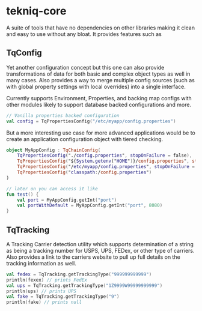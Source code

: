 # tekniq-core

A suite of tools that have no dependencies on other libraries making it clean and easy to use without any bloat. It
provides features such as

## TqConfig

Yet another configuration concept but this one can also provide transformations of data for both basic and complex
object types as well in many cases. Also provides a way to merge multiple config sources
(such as with global property settings with local overrides) into a single interface.

Currently supports Environment, Properties, and backing map configs with other modules likely to support database backed
configurations and more.

```kotlin
// Vanilla properties backed configuration
val config = TqPropertiesConfig("/etc/myapp/config.properties")
```

But a more interesting use case for more advanced applications would be to create an application configuration object
with tiered checking.

```kotlin
object MyAppConfig : TqChainConfig(
    TqPropertiesConfig("./config.properties", stopOnFailure = false),
    TqPropertiesConfig("${System.getenv("HOME")}/config.properties", stopOnFailure = false),
    TqPropertiesConfig("/etc/myapp/config.properties", stopOnFailure = false),
    TqPropertiesConfig("classpath:/config.properties")
)

// later on you can access it like
fun test() {
    val port = MyAppConfig.getInt("port")
    val portWithDefault = MyAppConfig.getInt("port", 8080)
}
```

## TqTracking

A Tracking Carrier detection utility which supports determination of a string as being a tracking number for USPS, UPS,
FEDex, or other type of carriers. Also provides a link to the carriers website to pull up full details on the tracking
information as well.

```kotlin
val fedex = TqTracking.getTrackingType("999999999999")
println(fexex) // prints FedEx
val ups = TqTracking.getTrackingType("1Z9999W99999999999")
println(ups) // prints UPS
val fake = TqTracking.getTrackingType("9")
println(fake) // prints null
```

